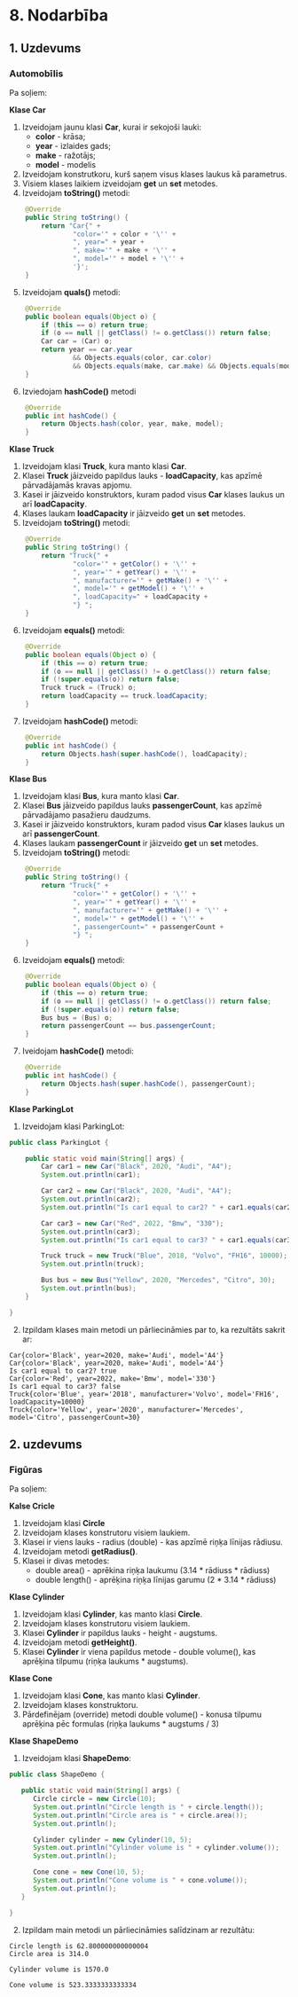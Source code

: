 # 8. Nodarbība
## 1. Uzdevums
### Automobīlis

Pa soļiem:

**Klase Car**

1. Izveidojam jaunu klasi **Car**, kurai ir sekojoši lauki:
   * **color** - krāsa;
   * **year** - izlaides gads;
   * **make** -  ražotājs;
   * **model** - modelis
2. Izveidojam konstrutkoru, kurš saņem visus klases laukus kā parametrus.
3. Visiem klases laikiem izveidojam **get** un **set** metodes.
4. Izveidojam **toString()** metodi:
```java
    @Override
    public String toString() {
        return "Car{" +
                "color='" + color + '\'' +
                ", year=" + year +
                ", make='" + make + '\'' +
                ", model='" + model + '\'' +
                '}';
    }
```
5. Izveidojam **quals()** metodi:
```java
    @Override
    public boolean equals(Object o) {
        if (this == o) return true;
        if (o == null || getClass() != o.getClass()) return false;
        Car car = (Car) o;
        return year == car.year
                && Objects.equals(color, car.color)
                && Objects.equals(make, car.make) && Objects.equals(model, car.model);
    }

```
6. Izviedojam **hashCode()** metodi
```java
    @Override
    public int hashCode() {
        return Objects.hash(color, year, make, model);
    }
```

**Klase Truck**

1. Izveidojam klasi **Truck**, kura manto klasi **Car**.
2. Klasei **Truck** jāizveido papildus lauks - **loadCapacity**, kas apzīmē pārvadājamās kravas apjomu.
3. Kasei ir jāizveido konstruktors, kuram padod visus **Car** klases laukus un arī **loadCapacity**.
4. Klases laukam **loadCapacity** ir jāizveido **get** un **set** metodes.
5. Izveidojam **toString()** metodi:
```java
    @Override
    public String toString() {
        return "Truck{" +
                "color='" + getColor() + '\'' +
                ", year='" + getYear() + '\'' +
                ", manufacturer='" + getMake() + '\'' +
                ", model='" + getModel() + '\'' +
                ", loadCapacity=" + loadCapacity +
                "} ";
    }
```
6. Izveidojam **equals()** metodi:
```java
    @Override
    public boolean equals(Object o) {
        if (this == o) return true;
        if (o == null || getClass() != o.getClass()) return false;
        if (!super.equals(o)) return false;
        Truck truck = (Truck) o;
        return loadCapacity == truck.loadCapacity;
    }
```
7. Izveidojam **hashCode()** metodi:
```java
    @Override
    public int hashCode() {
        return Objects.hash(super.hashCode(), loadCapacity);
    }
```

**Klase Bus**

1. Izveidojam klasi **Bus**, kura manto klasi **Car**.
2. Klasei **Bus** jāizveido papildus lauks **passengerCount**, kas apzīmē pārvadājamo pasažieru daudzums.
3. Kasei ir jāizveido konstruktors, kuram padod visus **Car** klases laukus un arī **passengerCount**.
4. Klases laukam **passengerCount** ir jāizveido **get** un **set** metodes.
5. Izveidojam **toString()** metodi:
```java
    @Override
    public String toString() {
        return "Truck{" +
                "color='" + getColor() + '\'' +
                ", year='" + getYear() + '\'' +
                ", manufacturer='" + getMake() + '\'' +
                ", model='" + getModel() + '\'' +
                ", passengerCount=" + passengerCount +
                "} ";
    }
```
6. Izveidojam **equals()** metodi:
```java
    @Override
    public boolean equals(Object o) {
        if (this == o) return true;
        if (o == null || getClass() != o.getClass()) return false;
        if (!super.equals(o)) return false;
        Bus bus = (Bus) o;
        return passengerCount == bus.passengerCount;
    }
```
7. Iveidojam **hashCode()** metodi:
```java
    @Override
    public int hashCode() {
        return Objects.hash(super.hashCode(), passengerCount);
    }
```

**Klase ParkingLot**

1. Izveidojam klasi ParkingLot:
```java
public class ParkingLot {

    public static void main(String[] args) {
        Car car1 = new Car("Black", 2020, "Audi", "A4");
        System.out.println(car1);

        Car car2 = new Car("Black", 2020, "Audi", "A4");
        System.out.println(car2);
        System.out.println("Is car1 equal to car2? " + car1.equals(car2));

        Car car3 = new Car("Red", 2022, "Bmw", "330");
        System.out.println(car3);
        System.out.println("Is car1 equal to car3? " + car1.equals(car3));

        Truck truck = new Truck("Blue", 2018, "Volvo", "FH16", 10000);
        System.out.println(truck);

        Bus bus = new Bus("Yellow", 2020, "Mercedes", "Citro", 30);
        System.out.println(bus);
    }

}
```
2. Izpildam klases main metodi un pārliecināmies par to, ka rezultāts sakrit ar:
```
Car{color='Black', year=2020, make='Audi', model='A4'}
Car{color='Black', year=2020, make='Audi', model='A4'}
Is car1 equal to car2? true
Car{color='Red', year=2022, make='Bmw', model='330'}
Is car1 equal to car3? false
Truck{color='Blue', year='2018', manufacturer='Volvo', model='FH16', loadCapacity=10000} 
Truck{color='Yellow', year='2020', manufacturer='Mercedes', model='Citro', passengerCount=30} 
```

## 2. uzdevums
### Figūras

Pa soļiem:

**Kalse Cricle**

1. Izveidojam klasi **Circle**
2. Izveidojam klases konstrutoru visiem laukiem.
3. Klasei ir viens lauks - radius (double) - kas apzīmē riņķa līnijas rādiusu.
4. Izveidojam metodi **getRadius()**.
5. Klasei ir divas metodes:
   * double area() - aprēkina riņķa laukumu (3.14 * rādiuss * rādiuss)
   * double length() - aprēķina riņķa līnijas garumu (2 * 3.14 * rādiuss)

**Klase Cylinder**

1. Izveidojam klasi **Cylinder**, kas manto klasi **Circle**.
2. Izveidojam klases konstrutoru visiem laukiem. 
3. Klasei **Cylinder** ir papildus lauks - height - augstums.
4. Izveidojam metodi **getHeight()**.
5. Klasei **Cylinder** ir viena papildus metode - double volume(), kas aprēķina tilpumu (riņķa laukums * augstums).

**Klase Cone**

1. Izveidojam klasi **Cone**, kas manto klasi **Cylinder**.
2. Izveidojam klases konstruktoru.
3. Pārdefinējam (override) metodi double volume() - konusa tilpumu aprēķina pēc formulas (riņķa laukums * augstums / 3)

**Klase ShapeDemo**

1. Izveidojam klasi **ShapeDemo**:
```java
public class ShapeDemo {

   public static void main(String[] args) {
      Circle circle = new Circle(10);
      System.out.println("Circle length is " + circle.length());
      System.out.println("Circle area is " + circle.area());
      System.out.println();

      Cylinder cylinder = new Cylinder(10, 5);
      System.out.println("Cylinder volume is " + cylinder.volume());
      System.out.println();

      Cone cone = new Cone(10, 5);
      System.out.println("Cone volume is " + cone.volume());
      System.out.println();
   }

}
```
2. Izpildam main metodi un pārliecināmies salīdzinam ar rezultātu:
```
Circle length is 62.800000000000004
Circle area is 314.0

Cylinder volume is 1570.0

Cone volume is 523.3333333333334
```
